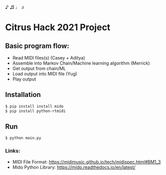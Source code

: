 ♪ ♫ ♩ ♬

# Citrus Hack 2021 Project

## Basic program flow:

 * Read MIDI files(s) (Casey + Aditya)
 * Assemble into Markov Chain/Machine learning algorithm (Merrick)
 * Get output from chain/ML
 * Load output into MIDI file (Yug)
 * Play output


## Installation
```bash
$ pip install install mido
$ pip install python-rtmidi

```

## Run
```bash
$ python main.py
```

### Links:
* MIDI File Format: https://midimusic.github.io/tech/midispec.html#BM1_3
* Mido Python Library: https://mido.readthedocs.io/en/latest/



